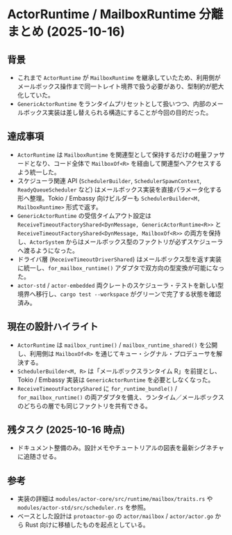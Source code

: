 # ActorRuntime / MailboxRuntime 分離まとめ (2025-10-16)

## 背景
- これまで `ActorRuntime` が `MailboxRuntime` を継承していたため、利用側がメールボックス操作まで同一トレイト境界で扱う必要があり、型制約が肥大化していた。
- `GenericActorRuntime` をランタイムプリセットとして扱いつつ、内部のメールボックス実装は差し替えられる構造にすることが今回の目的だった。

## 達成事項
- `ActorRuntime` は `MailboxRuntime` を関連型として保持するだけの軽量ファサードとなり、コード全体で `MailboxOf<R>` を経由して関連型へアクセスするよう統一した。
- スケジューラ関連 API (`SchedulerBuilder`, `SchedulerSpawnContext`, `ReadyQueueScheduler` など) はメールボックス実装を直接パラメータ化する形へ整理。Tokio / Embassy 向けビルダーも `SchedulerBuilder<M, MailboxRuntime>` 形式で返す。
- `GenericActorRuntime` の受信タイムアウト設定は `ReceiveTimeoutFactoryShared<DynMessage, GenericActorRuntime<R>>` と `ReceiveTimeoutFactoryShared<DynMessage, MailboxOf<R>>` の両方を保持し、`ActorSystem` からはメールボックス型のファクトリが必ずスケジューラへ渡るようになった。
- ドライバ層 (`ReceiveTimeoutDriverShared`) はメールボックス型を返す実装に統一し、`for_mailbox_runtime()` アダプタで双方向の型変換が可能になった。
- `actor-std` / `actor-embedded` 両クレートのスケジューラ・テストを新しい型境界へ移行し、`cargo test --workspace` がグリーンで完了する状態を確認済み。

## 現在の設計ハイライト
- `ActorRuntime` は `mailbox_runtime()` / `mailbox_runtime_shared()` を公開し、利用側は `MailboxOf<R>` を通じてキュー・シグナル・プロデューサを解決する。
- `SchedulerBuilder<M, R>` は「メールボックスランタイム R」を前提とし、Tokio / Embassy 実装は `GenericActorRuntime` を必要としなくなった。
- `ReceiveTimeoutFactoryShared` に `for_runtime_bundle()` / `for_mailbox_runtime()` の両アダプタを備え、ランタイム／メールボックスのどちらの層でも同じファクトリを共有できる。

## 残タスク (2025-10-16 時点)
- ドキュメント整備のみ。設計メモやチュートリアルの図表を最新シグネチャに追随させる。

## 参考
- 実装の詳細は `modules/actor-core/src/runtime/mailbox/traits.rs` や `modules/actor-std/src/scheduler.rs` を参照。
- ベースとした設計は `protoactor-go` の `actor/mailbox` / `actor/actor.go` から Rust 向けに移植したものを起点としている。
